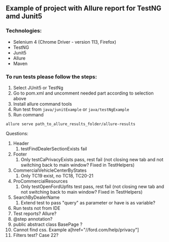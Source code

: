 <h2>Example of project with Allure report for TestNG amd Junit5</h2>

<h3>Technologies:</h3>

- Selenium 4 (Chrome Driver - version 113, Firefox)
- TestNG
- Junit5
- Allure
- Maven

<h3>To run tests please follow the steps:</h3>

1. Select JUnit5 or TestNg
1. Go to pom.xml and uncomment needed part according to selection above
1. Install allure command tools
1. Run test from `java/junitExample` or `java/testNgExample`
1. Run command 

```
allure serve path_to_allure_results_folder/allure-results
```
Questions:
1. Header
   1. testFindDealerSectionExists fail
2. Footer
   1. Only testCaPrivacyExists pass, rest fail (not closing new tab and not switching back to main window? Fixed in TestHelpers)
3. CommercialVehicleCenterByStates
   1. Only TC19 exist, no TC18, TC20-21
4. ProCommercialResources
   1. Only testOpenFordUpfits test pass, rest fail (not closing new tab and not switching back to main window? Fixed in TestHelpers)
5. SearchByDealerName
   1. Extend test to pass "query" as parameter or have is as variable?
6. Run tests not from IDE
7. Test reports? Allure?
8. @step annotation?
9. public abstract class BasePage ?
10. Cannot find css. Example a[href="//ford.com/help/privacy"]
11. Filters test? Case 22?
